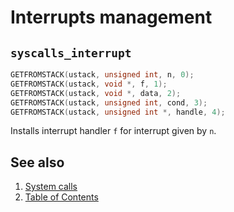 # Interrupts management

## `syscalls_interrupt`

````C
GETFROMSTACK(ustack, unsigned int, n, 0);
GETFROMSTACK(ustack, void *, f, 1);
GETFROMSTACK(ustack, void *, data, 2);
GETFROMSTACK(ustack, unsigned int, cond, 3);
GETFROMSTACK(ustack, unsigned int *, handle, 4);
````

Installs interrupt handler `f` for interrupt given by `n`.

## See also

1. [System calls](index.md)
2. [Table of Contents](../../index.md)
